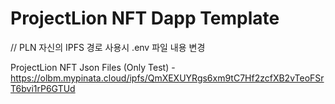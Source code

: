 # ProjectLion NFT Dapp Template

// PLN 자신의 IPFS 경로 사용시 .env 파일 내용 변경

ProjectLion NFT Json Files (Only Test) - https://olbm.mypinata.cloud/ipfs/QmXEXUYRgs6xm9tC7Hf2zcfXB2vTeoFSrT6bvi1rP6GTUd
